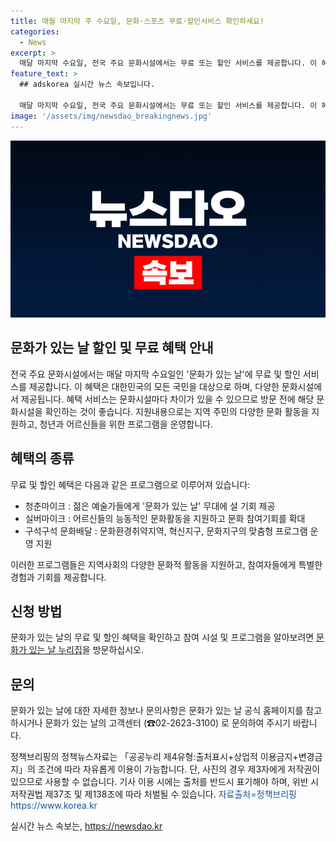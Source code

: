 ```yaml
---
title: 매월 마지막 주 수요일, 문화·스포츠 무료·할인서비스 확인하세요!
categories:
  - News
excerpt: >
  매달 마지막 수요일, 전국 주요 문화시설에서는 무료 또는 할인 서비스를 제공합니다. 이 혜택은 대한민국 국민 누구에게나 제공되며, 방문 전 확인이 필요합니다. 이를 통해 지역 주민들의 문화 활동을 지원하고, 청년 및 어르신들을 위한 프로그램도 운영됩니다. 문화가 있는 날 누리집에서 참여 시설과 프로그램을 확인할 수 있으며, 자세한 사항은 문화가 있는 날(☎02-2623-3100)로 문의할 수 있습니다.
feature_text: >
  ## adskorea 실시간 뉴스 속보입니다.

  매달 마지막 수요일, 전국 주요 문화시설에서는 무료 또는 할인 서비스를 제공합니다. 이 혜택은 대한민국 국민 누구에게나 제공되며, 방문 전 확인이 필요합니다. 이를 통해 지역 주민들의 문화 활동을 지원하고, 청년 및 어르신들을 위한 프로그램도 운영됩니다. 문화가 있는 날 누리집에서 참여 시설과 프로그램을 확인할 수 있으며, 자세한 사항은 문화가 있는 날(☎02-2623-3100)로 문의할 수 있습니다.
image: '/assets/img/newsdao_breakingnews.jpg'
---
```


<p><img src="/assets/img/newsdao_breakingnews.jpg" alt="adskorea 속보" /></p>

<h2 data-ke-size="size26">문화가 있는 날 할인 및 무료 혜택 안내</h2>

<p>전국 주요 문화시설에서는 매달 마지막 수요일인 '문화가 있는 날'에 무료 및 할인 서비스를 제공합니다. 이 혜택은 대한민국의 모든 국민을 대상으로 하며, 다양한 문화시설에서 제공됩니다. 혜택 서비스는 문화시설마다 차이가 있을 수 있으므로 방문 전에 해당 문화시설을 확인하는 것이 좋습니다. 지원내용으로는 지역 주민의 다양한 문화 활동을 지원하고, 청년과 어르신들을 위한 프로그램을 운영합니다.</p>

<p data-ke-size="size16"></p>

<h2 data-ke-size="size24">혜택의 종류</h2>

<p>무료 및 할인 혜택은 다음과 같은 프로그램으로 이루어져 있습니다:</p>

<ul>
  <li>청춘마이크 : 젊은 예술가들에게 '문화가 있는 날' 무대에 설 기회 제공</li>
  <li>실버마이크 : 어르신들의 능동적인 문화활동을 지원하고 문화 참여기회를 확대</li>
  <li>구석구석 문화배달 : 문화환경취약지역, 혁신지구, 문화지구의 맞춤형 프로그램 운영 지원</li>
</ul>

<p>이러한 프로그램들은 지역사회의 다양한 문화적 활동을 지원하고, 참여자들에게 특별한 경험과 기회를 제공합니다.</p>

<p data-ke-size="size16"></p>

<h2 data-ke-size="size24">신청 방법</h2>

<p>문화가 있는 날의 무료 및 할인 혜택을 확인하고 참여 시설 및 프로그램을 알아보려면 <a href="https://www.culture.go.kr/culture/main.do">문화가 있는 날 누리집</a>을 방문하십시오.</p>

<p data-ke-size="size16"></p>

<h2 data-ke-size="size24">문의</h2>

<p>문화가 있는 날에 대한 자세한 정보나 문의사항은 문화가 있는 날 공식 홈페이지를 참고하시거나 문화가 있는 날의 고객센터 (☎02-2623-3100) 로 문의하여 주시기 바랍니다.</p>

<p data-ke-size="size16"></p>

<p>정책브리핑의 정책뉴스자료는 「공공누리 제4유형:출처표시+상업적 이용금지+변경금지」의 조건에 따라 자유롭게 이용이 가능합니다. 단, 사진의 경우 제3자에게 저작권이 있으므로 사용할 수 없습니다. 기사 이용 시에는 출처를 반드시 표기해야 하며, 위반 시 저작권법 제37조 및 제138조에 따라 처벌될 수 있습니다. <span style="color: #1a5490;">자료출처=정책브리핑 https://www.korea.kr</span></p>
실시간 뉴스 속보는, <a href="https://newsdao.kr" rel="dofollow">https://newsdao.kr</a>


